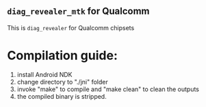 `diag_revealer_mtk` for Qualcomm
------------------------------------

This is `diag_revealer` for Qualcomm chipsets

# Compilation guide:

1. install Android NDK
2. change directory to "./jni" folder
3. invoke "make" to compile and "make clean" to clean the outputs
4. the compiled binary is stripped.